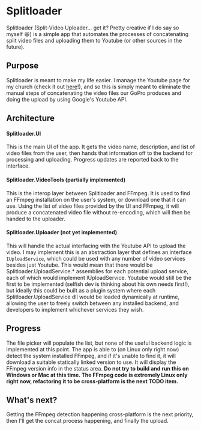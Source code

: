 # Splitloader

Splitloader (Split-Video Uploader... get it? Pretty creative if I do say so myself :laughing:) is a simple app that automates the processes of concatenating split video files and uploading them to Youtube (or other sources in the future).

## Purpose

Splitloader is meant to make my life easier.
I manage the Youtube page for my church (check it out [here](https://www.youtube.com/@stelizabethorthodoxpoulsbo)!), and so this is simply meant to eliminate the manual steps of concatenating the video files our GoPro produces and doing the upload by using Google's Youtube API.

## Architecture

#### Splitloader.UI

This is the main UI of the app.
It gets the video name, description, and list of video files from the user, then hands that information off to the backend for processing and uploading.
Progress updates are reported back to the interface.

#### Splitloader.VideoTools (partially implemented)

This is the interop layer between Splitloader and FFmpeg.
It is used to find an FFmpeg installation on the user's system, or download one that it can use.
Using the list of video files provided by the UI and FFmpeg, it will produce a concatenated video file without re-encoding, which will then be handed to the uploader.

#### Splitloader.Uploader (not yet implemented)

This will handle the actual interfacing with the Youtube API to upload the video.
I may implement this is an abstraction layer that defines an interface `IUploadService`, which could be used with any number of video services besides just Youtube.
This would mean that there would be Splitloader.UploadService.* assemblies for each potential upload service, each of which would implement IUploadService.
Youtube would still be the first to be implemented (selfish dev is thinking about his own needs first!), but ideally this could be built as a plugin system where each Splitloader.UploadService dll would be loaded dynamically at runtime, allowing the user to freely switch between any installed backend, and developers to implement whichever services they wish.

## Progress

The file picker will populate the list, but none of the useful backend logic is implemented at this point.
The app is able to (on Linux only right now) detect the system installed FFmpeg, and if it's unable to find it, it will download a suitable statically linked version to use.
It will display the FFmpeg version info in the status area.
**Do not try to build and run this on Windows or Mac at this time.
The FFmpeg code is extremely Linux only right now, refactoring it to be cross-platform is the next TODO item.**

## What's next?

Getting the FFmpeg detection happening cross-platform is the next priority, then I'll get the concat process happening, and finally the upload.
